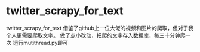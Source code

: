 # twitter_scrapy_for_text
twitter_scrapy_for_text
借鉴了github上一位大佬的视频和图片的爬取，但对于我个人更需要爬取文字。
做了点小改动，把爬的文字存入数据库，每三十分钟爬一次
运行mutithread.py即可
